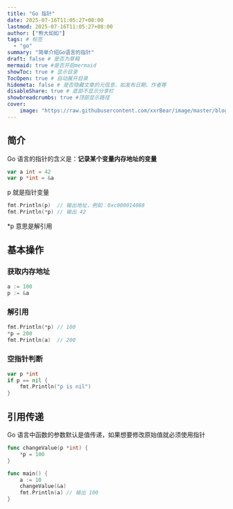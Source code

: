 ```yaml
---
title: "Go 指针"
date: 2025-07-16T11:05:27+08:00
lastmod: 2025-07-16T11:05:27+08:00
author: ["熊大如如"]
tags: # 标签
  - "go"
summary: "简单介绍Go语言的指针"
draft: false # 是否为草稿
mermaid: true #是否开启mermaid
showToc: true # 显示目录
TocOpen: true # 自动展开目录
hidemeta: false # 是否隐藏文章的元信息，如发布日期、作者等
disableShare: true # 底部不显示分享栏
showbreadcrumbs: true #顶部显示路径
cover:
    image: "https://raw.githubusercontent.com/xxrBear/image/master/blog/go.jpg"
---
```

## 简介
Go 语言的指针的含义是：**记录某个变量内存地址的变量**

```go
var a int = 42
var p *int = &a
```

p 就是指针变量

```go
fmt.Println(p)  // 输出地址，例如：0xc000014088
fmt.Println(*p) // 输出 42
```

*p 意思是解引用

## 基本操作
### 获取内存地址
```go
a := 100
p := &a
```

### 解引用
```go
fmt.Println(*p) // 100
*p = 200
fmt.Println(a)  // 200
```

### 空指针判断
```go
var p *int
if p == nil {
    fmt.Println("p is nil")
}
```

## 引用传递
Go 语言中函数的参数默认是值传递，如果想要修改原始值就必须使用指针

```go
func changeValue(p *int) {
    *p = 100
}

func main() {
    a := 10
    changeValue(&a)
    fmt.Println(a) // 输出 100
}
```

